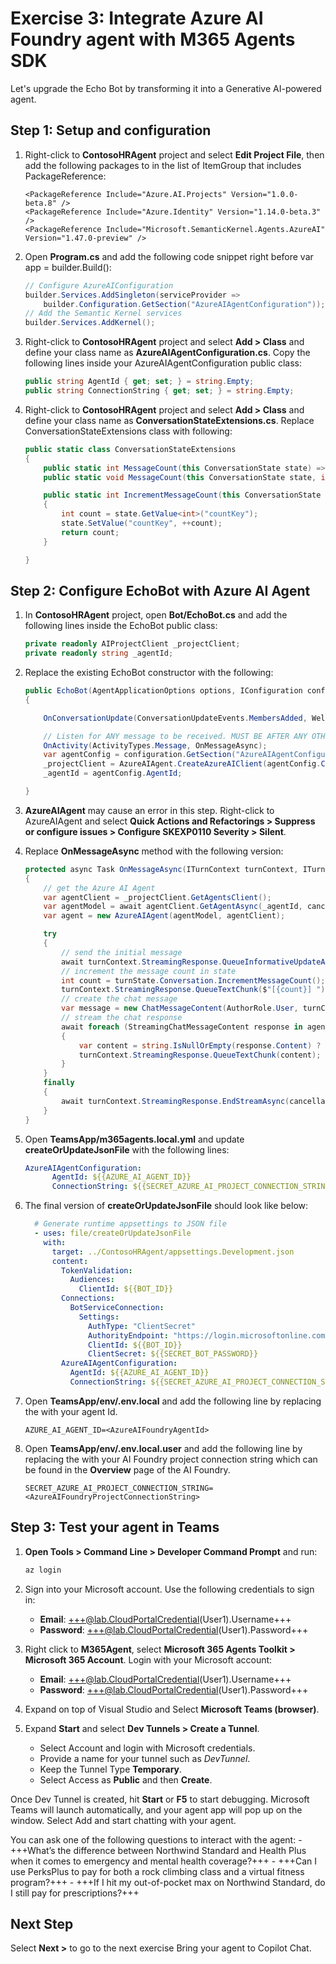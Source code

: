 # Exercise 3: Integrate Azure AI Foundry agent with M365 Agents SDK

Let's upgrade the Echo Bot by transforming it into a Generative AI-powered agent.

## Step 1:  Setup and configuration

1. Right-click to **ContosoHRAgent** project and select **Edit Project File**, then add the following packages to in the list of ItemGroup that includes PackageReference:

    ```
    <PackageReference Include="Azure.AI.Projects" Version="1.0.0-beta.8" /> 
    <PackageReference Include="Azure.Identity" Version="1.14.0-beta.3" /> 
    <PackageReference Include="Microsoft.SemanticKernel.Agents.AzureAI" Version="1.47.0-preview" />  
    ```

1. Open **Program.cs** and add the following code snippet right before var app = builder.Build():
    
    ```csharp
    // Configure AzureAIConfiguration 
    builder.Services.AddSingleton(serviceProvider =>  
        builder.Configuration.GetSection("AzureAIAgentConfiguration")); 
    // Add the Semantic Kernel services 
    builder.Services.AddKernel();
    ```

1. Right-click to **ContosoHRAgent** project and select **Add > Class** and define your class name as **AzureAIAgentConfiguration.cs**. Copy the following lines inside your AzureAIAgentConfiguration public class:

    ```csharp
    public string AgentId { get; set; } = string.Empty; 
    public string ConnectionString { get; set; } = string.Empty; 
    ```

1. Right-click to **ContosoHRAgent** project and select **Add > Class** and define your class name as **ConversationStateExtensions.cs**. Replace ConversationStateExtensions class with following:

    ```csharp
    public static class ConversationStateExtensions 
    { 
        public static int MessageCount(this ConversationState state) => state.GetValue<int>("countKey"); 
        public static void MessageCount(this ConversationState state, int value) => state.SetValue("countKey", value); 

        public static int IncrementMessageCount(this ConversationState state) 
        { 
            int count = state.GetValue<int>("countKey"); 
            state.SetValue("countKey", ++count); 
            return count; 
        } 

    } 
    ```

## Step 2: Configure EchoBot with Azure AI Agent

1. In **ContosoHRAgent** project, open **Bot/EchoBot.cs** and add the following lines inside the EchoBot public class: 

    ```csharp
    private readonly AIProjectClient _projectClient; 
    private readonly string _agentId; 
    ```

1. Replace the existing EchoBot constructor with the following: 

    ```csharp
    public EchoBot(AgentApplicationOptions options, IConfiguration configuration) : base(options) 
    { 

        OnConversationUpdate(ConversationUpdateEvents.MembersAdded, WelcomeMessageAsync); 

        // Listen for ANY message to be received. MUST BE AFTER ANY OTHER MESSAGE HANDLERS 
        OnActivity(ActivityTypes.Message, OnMessageAsync); 
        var agentConfig = configuration.GetSection("AzureAIAgentConfiguration").Get<AzureAIAgentConfiguration>(); 
        _projectClient = AzureAIAgent.CreateAzureAIClient(agentConfig.ConnectionString, new AzureCliCredential()); 
        _agentId = agentConfig.AgentId; 

    } 
    ```

1. **AzureAIAgent** may cause an error in this step. Right-click to AzureAIAgent and select **Quick Actions and Refactorings > Suppress or configure issues > Configure SKEXP0110 Severity > Silent**. 
1. Replace **OnMessageAsync** method with the following version:

    ```csharp
    protected async Task OnMessageAsync(ITurnContext turnContext, ITurnState turnState, CancellationToken cancellationToken) 
    { 
        // get the Azure AI Agent 
        var agentClient = _projectClient.GetAgentsClient(); 
        var agentModel = await agentClient.GetAgentAsync(_agentId, cancellationToken); 
        var agent = new AzureAIAgent(agentModel, agentClient); 

        try 
        { 
            // send the initial message 
            await turnContext.StreamingResponse.QueueInformativeUpdateAsync("Working on it...", cancellationToken); 
            // increment the message count in state 
            int count = turnState.Conversation.IncrementMessageCount(); 
            turnContext.StreamingResponse.QueueTextChunk($"[{count}] "); 
            // create the chat message 
            var message = new ChatMessageContent(AuthorRole.User, turnContext.Activity.Text); 
            // stream the chat response 
            await foreach (StreamingChatMessageContent response in agent.InvokeStreamingAsync(message, cancellationToken: cancellationToken)) 
            { 
                var content = string.IsNullOrEmpty(response.Content) ? "" : response.Content.ToString(); 
                turnContext.StreamingResponse.QueueTextChunk(content); 
            } 
        } 
        finally 
        { 
            await turnContext.StreamingResponse.EndStreamAsync(cancellationToken); 
        } 
    } 
    ```

1. Open **TeamsApp/m365agents.local.yml** and update **createOrUpdateJsonFile** with the following lines:

    ```yml
    AzureAIAgentConfiguration: 
          AgentId: ${{AZURE_AI_AGENT_ID}} 
          ConnectionString: ${{SECRET_AZURE_AI_PROJECT_CONNECTION_STRING}} 
    ```

1. The final version of **createOrUpdateJsonFile** should look like below:

    ```yml
      # Generate runtime appsettings to JSON file
      - uses: file/createOrUpdateJsonFile
        with:
          target: ../ContosoHRAgent/appsettings.Development.json
          content:
            TokenValidation:
              Audiences:
                ClientId: ${{BOT_ID}}
            Connections:
              BotServiceConnection:
                Settings:
                  AuthType: "ClientSecret"
                  AuthorityEndpoint: "https://login.microsoftonline.com/botframework.com"
                  ClientId: ${{BOT_ID}}
                  ClientSecret: ${{SECRET_BOT_PASSWORD}}
            AzureAIAgentConfiguration:
              AgentId: ${{AZURE_AI_AGENT_ID}}
              ConnectionString: ${{SECRET_AZURE_AI_PROJECT_CONNECTION_STRING}}
    ```

1. Open **TeamsApp/env/.env.local** and add the following line by replacing the **<AzureAIFoundryAgentId>** with your agent Id.

    ```
    AZURE_AI_AGENT_ID=<AzureAIFoundryAgentId> 
    ```

1. Open **TeamsApp/env/.env.local.user** and add the following line by replacing the **<AzureAIFoundryProjectConnectionString>** with your AI Foundry project connection string which can be found in the **Overview** page of the AI Foundry.

    ```
    SECRET_AZURE_AI_PROJECT_CONNECTION_STRING=<AzureAIFoundryProjectConnectionString> 
    ```

## Step 3: Test your agent in Teams

1. **Open Tools > Command Line > Developer Command Prompt** and run:

    ```powershell
    az login 
    ```

1. Sign into your Microsoft account. Use the following credentials to sign in:
    - **Email**: +++@lab.CloudPortalCredential(User1).Username+++
    - **Password**: +++@lab.CloudPortalCredential(User1).Password+++

1. Right click to **M365Agent**, select **Microsoft 365 Agents Toolkit > Microsoft 365 Account**. Login with your Microsoft account:
    - **Email**: +++@lab.CloudPortalCredential(User1).Username+++
    - **Password**: +++@lab.CloudPortalCredential(User1).Password+++

1. Expand **<Multiple Startup Projects>** on top of Visual Studio and Select **Microsoft Teams (browser)**.
1. Expand **Start** and select **Dev Tunnels > Create a Tunnel**.  
    * Select Account and login with Microsoft credentials.
    * Provide a name for your tunnel such as *DevTunnel*.
    * Keep the Tunnel Type **Temporary**.
    * Select Access as **Public** and then **Create**.

Once Dev Tunnel is created, hit **Start** or **F5** to start debugging. Microsoft Teams will launch automatically, and your agent app will pop up on the window. Select Add and start chatting with your agent.  

You can ask one of the following questions to interact with the agent:
    - +++What’s the difference between Northwind Standard and Health Plus when it comes to emergency and mental health coverage?+++
    - +++Can I use PerksPlus to pay for both a rock climbing class and a virtual fitness program?+++
    - +++If I hit my out-of-pocket max on Northwind Standard, do I still pay for prescriptions?+++

## Next Step

Select **Next >** to go to the next exercise Bring your agent to Copilot Chat.
